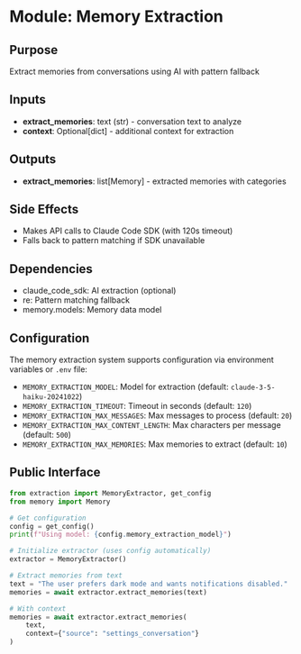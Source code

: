 # Module: Memory Extraction

## Purpose
Extract memories from conversations using AI with pattern fallback

## Inputs
- **extract_memories**: text (str) - conversation text to analyze
- **context**: Optional[dict] - additional context for extraction

## Outputs
- **extract_memories**: list[Memory] - extracted memories with categories

## Side Effects
- Makes API calls to Claude Code SDK (with 120s timeout)
- Falls back to pattern matching if SDK unavailable

## Dependencies
- claude_code_sdk: AI extraction (optional)
- re: Pattern matching fallback
- memory.models: Memory data model

## Configuration

The memory extraction system supports configuration via environment variables or `.env` file:

- `MEMORY_EXTRACTION_MODEL`: Model for extraction (default: `claude-3-5-haiku-20241022`)
- `MEMORY_EXTRACTION_TIMEOUT`: Timeout in seconds (default: `120`)
- `MEMORY_EXTRACTION_MAX_MESSAGES`: Max messages to process (default: `20`)
- `MEMORY_EXTRACTION_MAX_CONTENT_LENGTH`: Max characters per message (default: `500`)
- `MEMORY_EXTRACTION_MAX_MEMORIES`: Max memories to extract (default: `10`)

## Public Interface
```python
from extraction import MemoryExtractor, get_config
from memory import Memory

# Get configuration
config = get_config()
print(f"Using model: {config.memory_extraction_model}")

# Initialize extractor (uses config automatically)
extractor = MemoryExtractor()

# Extract memories from text
text = "The user prefers dark mode and wants notifications disabled."
memories = await extractor.extract_memories(text)

# With context
memories = await extractor.extract_memories(
    text,
    context={"source": "settings_conversation"}
)
```